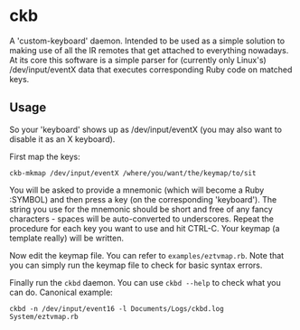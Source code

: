 # ckb

A 'custom-keyboard' daemon. Intended to be used as a simple solution to making use of all the IR remotes that get attached to everything nowadays. At its core this software is a simple parser for (currently only Linux's) /dev/input/eventX data that executes corresponding Ruby code on matched keys.

## Usage

So your 'keyboard' shows up as /dev/input/eventX (you may also want to disable it as an X keyboard).

First map the keys:

```
ckb-mkmap /dev/input/eventX /where/you/want/the/keymap/to/sit
```

You will be asked to provide a mnemonic (which will become a Ruby :SYMBOL) and then press a key (on the corresponding 'keyboard'). The string you use for the mnemonic should be short and free of any fancy characters - spaces will be auto-converted to underscores. Repeat the procedure for each key you want to use and hit CTRL-C. Your keymap (a template really) will be written.

Now edit the keymap file. You can refer to ```examples/eztvmap.rb```. Note that you can simply run the keymap file to check for basic syntax errors.

Finally run the ```ckbd``` daemon. You can use ```ckbd --help``` to check what you can do. Canonical example:

```
ckbd -n /dev/input/event16 -l Documents/Logs/ckbd.log System/eztvmap.rb
```

